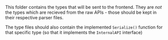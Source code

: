 This folder contains the types that will be sent to the frontend. They are _not_ the types which are recieved 
from the raw APIs - those should be kept in their respective parser files. 

The type files should also contain the implemented `Serialize()` function for that specific type (so that it 
implements the `InternalAPI` interface)
